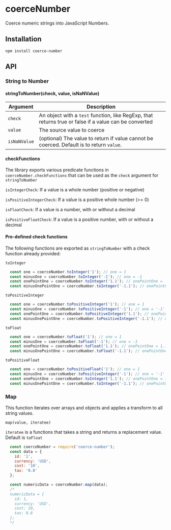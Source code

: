coerceNumber
============

Coerce numeric strings into JavaScript Numbers.

## Installation

```
npm install coerce-number
```

## API

### String to Number

#### stringToNumber(check, value, isNaNValue)

| Argument | Description |
|----------|-------------|
| `check`      | An object with a `test` function, like RegExp, that returns true or false if a value can be converted |
| `value`      | The source value to coerce |
| `isNaNValue` | (optional) The value to return if value cannot be coerced. Default is to return `value`.  | 

#### checkFunctions

The library exports various predicate functions in `coerceNumber.checkFunctions` that can be used as the `check` argument for `stringToNumber`

`isIntegerCheck`: If a value is a whole number (positive or negative)

`isPositiveIntegerCheck`: If a value is a positive whole number (>= 0)

`isFloatCheck`: If a value is a number, with or without a decimal

`isPositiveFloatCheck`: If a value is a positive number, with or without a decimal

#### Pre-defined check functions

The following functions are exported as `stringToNumber` with a check function already provided:

`toInteger`

```javascript
  const one = coerceNumber.toInteger('1'); // one = 1
  const minusOne = coerceNumber.toInteger('-1'); // one = -1
  const onePointOne = coerceNumber.toInteger('1.1'); // onePointOne = '1.1'
  const minusOnePointOne = coerceNumber.toInteger('-1.1'); // onePointOne = '-1.1'
```

`toPositiveInteger`

```javascript
  const one = coerceNumber.toPositiveInteger('1'); // one = 1
  const minusOne = coerceNumber.toPositiveInteger('-1'); // one = '-1'
  const onePointOne = coerceNumber.toPositiveInteger('1.1'); // onePointOne = '1.1'
  const minusOnePointOne = coerceNumber.toPositiveInteger('-1.1'); // onePointOne = '-1.1'
```

`toFloat`

```javascript
  const one = coerceNumber.toFloat('1'); // one = 1
  const minusOne = coerceNumber.toFloat('-1'); // one = -1
  const onePointOne = coerceNumber.toFloat('1.1'); // onePointOne = 1.1
  const minusOnePointOne = coerceNumber.toFloat('-1.1'); // onePointOne = -1.1
```

`toPositiveFloat`

```javascript
  const one = coerceNumber.toPositiveFloat('1'); // one = 1
  const minusOne = coerceNumber.toPositiveInteger('-1'); // one = '-1'
  const onePointOne = coerceNumber.toInteger('1.1'); // onePointOne = 1.1
  const minusOnePointOne = coerceNumber.toInteger('-1.1'); // onePointOne = '-1.1'
```

### Map

This function iterates over arrays and objects and applies a transform to all string values.

`map(value, iteratee)`

`iteratee` is a functions that takes a string and returns a replacement value.  Default is `toFloat`

```javascript
  const coerceNumber = require('coerce-number');
  const data = {
    id: '1',
    currency: 'USD',
    cost: '10',
    tax: '0.8'
  };

  const numericData = coerceNumber.map(data);
  /*
  numericData = {
    id: 1,
    currency: 'USD',
    cost: 10,
    tax: 0.8
  };
  */
```
